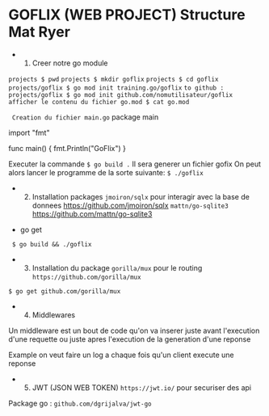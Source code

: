 # GOFLIX (WEB PROJECT) Structure Mat Ryer

- 1. Creer notre go module

``projects $ pwd``
``projects $ mkdir goflix``
``projects $ cd goflix``
``projects/goflix $ go mod init training.go/goflix``
``to github : projects/goflix $ go mod init github.com/nomutilisateur/goflix``
``afficher le contenu du fichier go.mod $ cat go.mod``

`` Creation du fichier main.go``
package main

import "fmt"

func main() {
	fmt.Println("GoFlix")
}

Executer la commande ``$ go build .``
Il sera generer un fichier gofix
On peut alors lancer le programme de la sorte suivante: ``$ ./goflix``


- 2. Installation packages 
``jmoiron/sqlx`` pour interagir avec la base de donnees https://github.com/jmoiron/sqlx
``mattn/go-sqlite3`` https://github.com/mattn/go-sqlite3

- go get

`` $ go build && ./goflix``

- 3. Installation du package `` gorilla/mux `` pour le routing ``https://github.com/gorilla/mux``


`` $ go get github.com/gorilla/mux ``



- 4. Middlewares

Un middleware est un bout de code qu'on va inserer juste avant l'execution d'une requette ou juste apres l'execution de la generation d'une reponse

Example on veut faire un log a chaque fois qu'un client execute une reponse


- 5. JWT (JSON WEB TOKEN) `` https://jwt.io/ `` pour securiser des api

Package go : `` github.com/dgrijalva/jwt-go ``